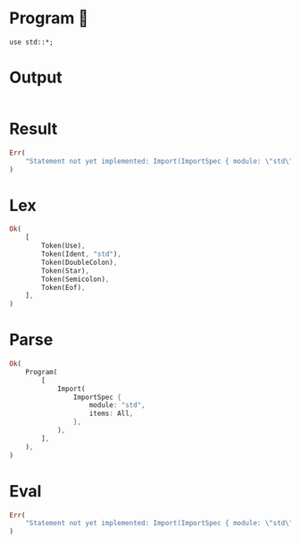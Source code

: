 # Program 🔴

```rustleaf
use std::*;
```

# Output

```

```

# Result

```rust
Err(
    "Statement not yet implemented: Import(ImportSpec { module: \"std\", items: All })",
)
```

# Lex

```rust
Ok(
    [
        Token(Use),
        Token(Ident, "std"),
        Token(DoubleColon),
        Token(Star),
        Token(Semicolon),
        Token(Eof),
    ],
)
```

# Parse

```rust
Ok(
    Program(
        [
            Import(
                ImportSpec {
                    module: "std",
                    items: All,
                },
            ),
        ],
    ),
)
```

# Eval

```rust
Err(
    "Statement not yet implemented: Import(ImportSpec { module: \"std\", items: All })",
)
```
